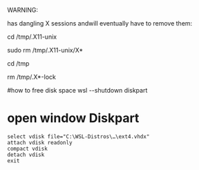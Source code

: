 WARNING:

has dangling X sessions andwill eventually have to remove them:


cd /tmp/.X11-unix

sudo rm /tmp/.X11-unix/X*


cd /tmp

rm /tmp/.X*-lock


#how to free disk space
wsl --shutdown
diskpart
# open window Diskpart
```
select vdisk file="C:\WSL-Distros\…\ext4.vhdx"
attach vdisk readonly
compact vdisk
detach vdisk
exit
```
